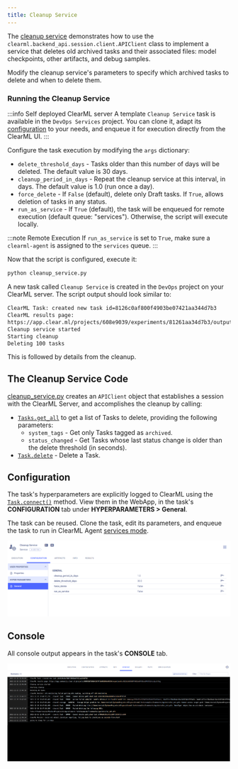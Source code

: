 ```yaml
---
title: Cleanup Service
---
```


The [cleanup service](https://github.com/clearml/clearml/blob/master/examples/services/cleanup/cleanup_service.py) 
demonstrates how to use the `clearml.backend_api.session.client.APIClient` class to implement a service that deletes old 
archived tasks and their associated files: model checkpoints, other artifacts, and debug samples. 

Modify the cleanup service's parameters to specify which archived tasks to delete and when to delete them. 

### Running the Cleanup Service

:::info Self deployed ClearML server
A template `Cleanup Service` task is available in the `DevOps Services` project. You can clone it, adapt its [configuration](#configuration) 
to your needs, and enqueue it for execution directly from the ClearML UI. 
:::

Configure the task execution by modifying the `args` dictionary:
* `delete_threshold_days` - Tasks older than this number of days will be deleted. The default value is 30 days.
* `cleanup_period_in_days` - Repeat the cleanup service at this interval, in days. The default value is 1.0 (run once a day).
* `force_delete` - If `False` (default), delete only Draft tasks. If `True`, allows deletion of tasks in any status. 
* `run_as_service` - If `True` (default), the task will be enqueued for remote execution (default queue: "services"). Otherwise, the script will execute locally. 

:::note Remote Execution
If `run_as_service` is set to `True`, make sure a `clearml-agent` is assigned to the `services` queue.
:::

Now that the script is configured, execute it: 
```bash
python cleanup_service.py
```

A new task called `Cleanup Service` is created in the `DevOps` project on your ClearML server. The script output should 
look similar to: 
```console
ClearML Task: created new task id=8126c0af800f4903be07421aa344d7b3
ClearML results page: https://app.clear.ml/projects/608e9039/experiments/81261aa34d7b3/output/log
Cleanup service started
Starting cleanup
Deleting 100 tasks
```

This is followed by details from the cleanup. 

## The Cleanup Service Code

[cleanup_service.py](https://github.com/clearml/clearml/blob/master/examples/services/cleanup/cleanup_service.py) creates 
an `APIClient` object that establishes a session with the ClearML Server, and accomplishes the cleanup by calling:
* [`Tasks.get_all`](../../references/api/tasks.md#post-tasksget_all) to get a list of Tasks to delete, providing the following parameters:
    * `system_tags` - Get only Tasks tagged as `archived`.
    * `status_changed` - Get Tasks whose last status change is older than the delete threshold (in seconds).
* [`Task.delete`](../../references/sdk/task.md#delete) - Delete a Task.  

## Configuration
The task's hyperparameters are explicitly logged to ClearML using the [`Task.connect()`](../../references/sdk/task.md#connect) 
method. View them in the WebApp, in the task's **CONFIGURATION** tab under **HYPERPARAMETERS > General**.

The task can be reused. Clone the task, edit its parameters, and enqueue the task to run in ClearML Agent [services mode](../../clearml_agent/clearml_agent_deployment_bare_metal.md#services-mode).

![Cleanup service configuration](../../img/example_cleanup_configuration.png)

## Console
All console output appears in the task's **CONSOLE** tab.

![Cleanup service console](../../img/examples_cleanup_console.png)
